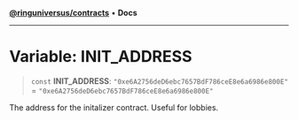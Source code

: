 [**@ringuniversus/contracts**](../../../README.md) • **Docs**

---

# Variable: INIT_ADDRESS

> `const` **INIT_ADDRESS**: `"0xe6A2756deD6ebc7657BdF786ceE8e6a6986e800E"` = `"0xe6A2756deD6ebc7657BdF786ceE8e6a6986e800E"`

The address for the initalizer contract. Useful for lobbies.
